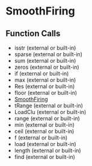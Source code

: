 # SmoothFiring

## Function Calls
- isstr (external or built-in)
- sparse (external or built-in)
- sum (external or built-in)
- zeros (external or built-in)
- if  (external or built-in)
- max (external or built-in)
- Res (external or built-in)
- floor (external or built-in)
- [SmoothFiring](SmoothFiring.md)
- tRange (external or built-in)
- LoadClu (external or built-in)
- range  (external or built-in)
- min (external or built-in)
- ceil (external or built-in)
- f (external or built-in)
- load (external or built-in)
- length (external or built-in)
- find (external or built-in)

